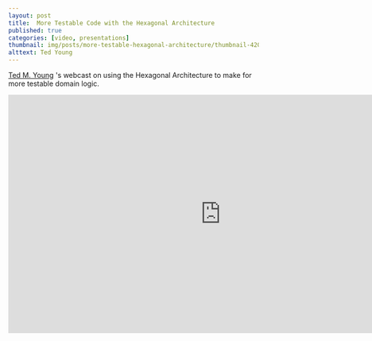 ```yaml
---
layout: post
title:  More Testable Code with the Hexagonal Architecture
published: true
categories: [video, presentations]
thumbnail: img/posts/more-testable-hexagonal-architecture/thumbnail-420x255.webp
alttext: Ted Young
---
```


<a href="https://twitter.com/jitterted">Ted M. Young</a> 's webcast on using the Hexagonal Architecture 
to make for more testable domain logic. 


<iframe width="853" height="480" src="https://www.youtube.com/embed/ujb_O6myknY" frameborder="0" allow="accelerometer; autoplay; encrypted-media; gyroscope; picture-in-picture" allowfullscreen></iframe>
